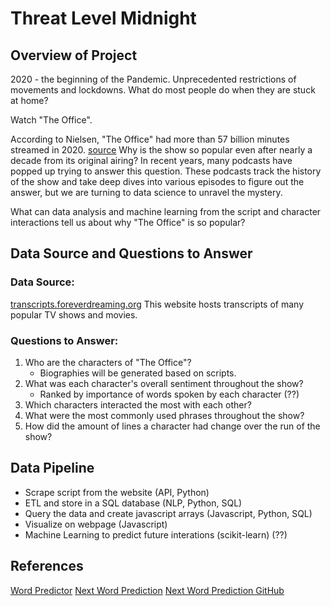 # Threat Level Midnight

## Overview of Project
2020 - the beginning of the Pandemic. Unprecedented restrictions of movements and lockdowns. What do most people do when they are stuck at home? 

Watch "The Office". 

According to Nielsen, "The Office" had more than 57 billion minutes streamed in 2020. [source](https://www.nielsen.com/us/en/insights/article/2021/tops-of-2020-nielsen-streaming-unwrapped/) Why is the show so popular even after nearly a decade from its original airing? In recent years, many podcasts have popped up trying to answer this question. These podcasts track the history of the show and take deep dives into various episodes to figure out the answer, but we are turning to data science to unravel the mystery.

What can data analysis and machine learning from the script and character interactions tell us about why "The Office" is so popular?

## Data Source and Questions to Answer
### Data Source: 
[transcripts.foreverdreaming.org](https://transcripts.foreverdreaming.org/viewtopic.php?f=574&t=25301&sid=55341a4d23dec85533d960b6ff9edc2a)
This website hosts transcripts of many popular TV shows and movies.

### Questions to Answer:
1) Who are the characters of "The Office"?
   - Biographies will be generated based on scripts.
2) What was each character's overall sentiment throughout the show?
   - Ranked by importance of words spoken by each character (??)
3) Which characters interacted the most with each other?
4) What were the most commonly used phrases throughout the show?
5) How did the amount of lines a character had change over the run of the show?

## Data Pipeline
- Scrape script from the website (API, Python)
- ETL and store in a SQL database (NLP, Python, SQL)
- Query the data and create javascript arrays (Javascript, Python, SQL)
- Visualize on webpage (Javascript)
- Machine Learning to predict future interations (scikit-learn) (??)



## References
[Word Predictor](https://towardsdatascience.com/building-a-next-word-predictor-in-tensorflow-e7e681d4f03f#:~:text=Next%20Word%20Prediction%20or%20what,or%20emails%20without%20realizing%20it.)
[Next Word Prediction](https://towardsdatascience.com/next-word-prediction-with-nlp-and-deep-learning-48b9fe0a17bf)
[Next Word Prediction GitHub](https://github.com/Bharath-K3/Next-Word-Prediction-with-NLP-and-Deep-Learning)
